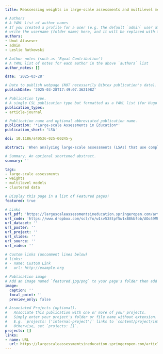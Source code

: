 ```yaml
---
title: Reassessing weights in large-scale assessments and multilevel models

# Authors
# A YAML list of author names
# If you created a profile for a user (e.g. the default `admin` user at `content/authors/admin/`), 
# write the username (folder name) here, and it will be replaced with their full name and linked to their profile.
authors:
- Umut Atasever
- admin
- Leslie Rutkowski

# Author notes (such as 'Equal Contribution')
# A YAML list of notes for each author in the above `authors` list
author_notes: []

date: '2025-03-28'

# Date to publish webpage (NOT necessarily Bibtex publication's date).
publishDate: '2025-03-28T17:49:07.362198Z'

# Publication type.
# A single CSL publication type but formatted as a YAML list (for Hugo requirements).
publication_types:
- article-journal

# Publication name and optional abbreviated publication name.
publication: '*Large-scale Assessments in Education*'
publication_short: 'LSA'

doi: 10.1186/s40536-025-00245-y

abstract: 'When analyzing large-scale assessments (LSAs) that use complex sampling designs, it is important to account for probability sampling using weights. However, the use of these weights in multilevel models has been widely debated, particularly regarding their application at different levels of the model. Yet, no consensus has been reached on the best method to apply weights. To address this, we conducted a Monte Carlo simulation, modeling a typical LSA population with known true values for the variables of interest. Using repeated sampling from this population, we generated weights using a stratified two-stage cluster design, where clusters (schools) were selected using probability proportional to size (PPS) sampling from designated explicit strata. We examined both class-level and student-level sampling structures and applied a nonresponse model at both the school and student levels. For each sample drawn, we assessed bias and coverage rates across models that applied weights at two levels, only at level 2, only at level 1, and without weights. Our findings show that applying only level-2 weights produced the most precise estimates, while models with no weights or only rescaled level-1 weights led to the highest bias. Using both level-1 and level-2 weights together was acceptable, although variance components were slightly underestimated. However, scaling level-1 weights would mirror using only the level-2 weights in datasets where there is no variation of weights within clusters. An applied example using TIMSS data supports these findings. This study contributes to the literature by explaining the least biased weight methods with complex sampling scenarios and offering practical guidance on using weights in multilevel models. We provide the R syntax for both the simulation and the applied example for reproducibility.'

# Summary. An optional shortened abstract.
summary: ''

tags: 
- large-scale assessments
- weights
- multilevel models
- clustered data

# Display this page in a list of Featured pages?
featured: true

# Links
url_pdf: 'https://largescaleassessmentsineducation.springeropen.com/articles/10.1186/s40536-025-00245-y'
url_code: 'https://www.dropbox.com/scl/fo/w1sv538tpf5w1x88kbfob/AOo59MPeaU-PVBYgc1S3tRo?rlkey=cp07fzk645uwn6dhxnqnf7k4f&e=1&st=swiruq1y&dl=0'
url_dataset: ''
url_poster: ''
url_project: ''
url_slides: ''
url_source: ''
url_video: ''

# Custom links (uncomment lines below)
# links:
# - name: Custom Link
#   url: http://example.org

# Publication image
# Add an image named `featured.jpg/png` to your page's folder then add a caption below.
image:
  caption: ''
  focal_point: ''
  preview_only: false

# Associated Projects (optional).
#   Associate this publication with one or more of your projects.
#   Simply enter your project's folder or file name without extension.
#   E.g. `projects: ['internal-project']` links to `content/project/internal-project/index.md`.
#   Otherwise, set `projects: []`.
projects: []
links:
- name: URL
  url: https://largescaleassessmentsineducation.springeropen.com/articles/10.1186/s40536-025-00245-y
---
```


